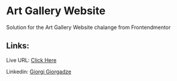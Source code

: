 <h1>Art Gallery Website</h1>
<p>Solution for the Art Gallery Website chalange from Frontendmentor</p>

<h2>Links:</h2>
<p>Live URL: <a href="https://george199626.github.io/art-gallery-website/">Click Here</a></p>

<p>Linkedin: <a href="https://www.linkedin.com/in/giorgi-giorgadze-b771901a6/">Giorgi Giorgadze</a></p>
